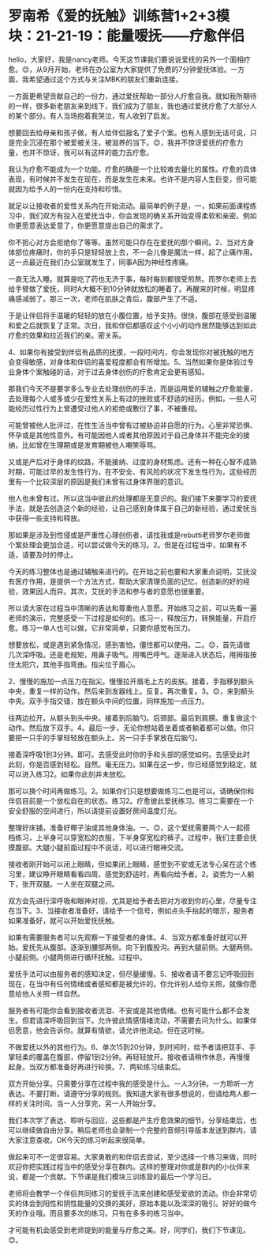# 罗南希《爱的抚触》训练营1+2+3模块：21-21-19：能量嗳抚——疗愈伴侣

hello，大家好，我是nancy老师。今天这节课我们要说说爱抚的另外一个面相疗愈。😊，从9月开始，老师在办公室为大家提供了免费的7分钟爱抚体验。一方面，我希望通过这个方式与关注MBK的朋友们重新连接。

一方面更希望贡献自己的一份力，通过爱抚帮助一部分人疗愈自我。就如我所期待的一样，很多新老朋友来到线下，我们成为了朋友，我也通过爱抚疗愈了大部分人的某个部分。有人当场抱着我哭泣，有人收到了启发。

想要回去给母亲和孩子做，有人给伴侣报名了爱子个案。也有人感到无话可说，只是完全沉浸在那个被爱被关注，被滋养的当下。😊，我并不惊讶爱抚的疗愈力量，也并不惊讶，我可以有这样的能力去疗愈。

我认为疗愈不能成为一个功能。疗愈的确是一个比较难去量化的属性。疗愈的具体表现，有时候并不发生在现在，而是发生在未来。也许不是内容人生巨变，但可能就因为给予人的一份内在支持和珍惜。

就足以让接收者的爱性关系内在开始流动。最简单的例子是，一，如果前面课程练习中，我们双方有投入在爱抚当中，你会发现的确关系开始变得柔软和亲密。例如你更愿意表达爱意了，你更愿意提出自己的需求了。

你不担心对方会拒绝你了等等。虽然可能只存在在爱抚的那个瞬间。2、当对方身体部位疼痛时，你的手只是轻轻放上去，不一会儿像是魔法一样，起了止痛作用。这一点最近在我们办公室就发生了，同事A因为神经性疼痛。

一直无法入睡。就算是吃了药也无济于事，每时每刻都很受煎熬。而罗尔老师上去给手臂做了爱抚，同时A大概不到10分钟就放松的睡着了。再醒来的时候，明显疼痛感减弱了。那三一次，老师在肌肤之青后，腹部产生了不适。

于是让伴侣将手温暖的轻轻的放在小腹位置，给予支持。很快，腹部在感受到温暖和爱之后就恢复了正常。次日，我和伴侣都感叹这个小小的动作居然能够达到如此疗愈的效果和拉近我们的亲。密关系。

4、如果你有接受到伴侣有品质的抚摸，一段时间内，你会发现你对被抚触的地方会变得敏感，对身体和伴侣的喜爱程度都会有所增加。5、当然如果你是体验过专业身体个案触碰的话，对于过去身体创伤的疗愈肯定会更有感知。

那我们今天不是要学多么专业去处理创伤的手法，而是运用爱的辅触之疗愈能量，去处理每个人或多或少在爱性关系上有过的挫败或不舒适的经历。例如，一些人可能经历过性行为上曾遭受过他人的拒绝或敷衍了事，不被重视。

可能曾被他人批评过，在性生活当中曾有过被胁迫非自愿的行为。心里非常恐惧、怀孕或是其他性意外。有可能因他人或者其他原因对于自己身体并不能完全的接纳，比如曾在生理期或是发育期被他人嘲笑辱骂。

又或是产后对于身体的纹路，不能接纳、过度的身材焦虑。还有一种在心智不成熟时期，可能过早的发生性行为，在不安全、有风险的状况下发生性行为，这些经历里有一个比较深层的原因是我们未曾有过身体界限的意识。

他人也未曾有过。所以这当中彼此的处理都是无意识的。我们接下来要学习的爱抚手法，就是去创造这个新的经验，让自己感到身体属于自己的新经验，通过爱抚当中获得一些支持和释放。

那如果是涉及到性侵或是严重性心理创伤者，请找我或是rebutti老师罗尔老师做个案处理会更加合适，可以尝试做今天的练习。2。但是在过程当中，如果有不适，请要及时的停止。

今天的练习整体也是通过辅触来进行的。在开始之前也要和大家重点说明，艾抚没有医疗作用，是提供一个方法方式，帮助大家清理负面的记忆，创造新的好的经验，效果因人而异。其次，艾抚的手法和参与者的意愿也很重要。

所以请大家在过程当中清晰的表达和尊重他人意愿。开始练习之前，可以先看一遍老师的演示，完整感受一下过程是如何的。练习一，释放压力，转换能量，开启疗愈。练习一单人也可以做，它非常简单，只要你感觉有压力。

想要放松，或是遇到紧急情况，感到害怕，僵住都可以使用。二。😊，首先请做几次深呼吸。还是老规矩，用鼻子吸气。用嘴巴呼气。逐渐进入状态后，用拇指按住太阳穴，其他手指弯曲。指尖位于眉心。

2、慢慢的施加一点压力在指尖。慢慢拉开眉毛上方的皮肤。接着，手指移到额头中央，重复一样的动作。然后来到发器线上。反复。再次重复。3。😊，来到额头中央。双手手指交错，放在额头中间的位置，同样施加一点压力。

往两边拉开。从额头到头中央。接着到后脑勺。后颈部。最后到肩膀。重复做这个动作。然后放下双手。4。最后一步，无论你想站着坐着或者躺着都可以做。你只要把一只手的手掌轻轻放在额头上。另一只手手掌放在后脑勺。

接着深呼吸1到3分钟。即可。去感受此时你的手和头部的感觉如何。去感受此时此刻，你是否感到轻松。自然。毫无压力。如果在这一步，你已经感觉到稳定，就可以进入练习2。如果你此刻并未放松。

那可以换个时间再做练习。2。如果你们只是想要做练习二也是可以。请确保你和伴侣目前是一个放松自在的状态。练习2。疗愈彼此爱抚练习。练习二需要在一个安全舒服的空间进行，所以请提前设置好房间温度灯光。

整理好床铺，准备好椰子油或其他身体油。一。😊，这个爱抚需要两个人一起搭档练习，上半身可以穿宽松的衣服，下半身穿宽松的裤子。过程中，我们主要会抚摸腹部。大腿小腿前面过程中不说话，可以进行眼神交流。

接收者刚开始可以闭上眼睛，但如果闭上眼睛，感觉到不安或无法专心呆在这个练习里，建议睁开眼睛看看四周，感觉到舒适时，再看向给予者。2。姿势为一人躺下，张开双腿。一人坐在双腿之间。

双方会先进行深呼吸和眼神对视，尤其是给予者去把对方收到你的心里，尽量专注在当下。3、当接收者准备好，请给予一个信号，例如点头手抬起的暗示，服务者如果准备好，就可以开始爱抚抚触。

如果有需要服务者可以先观察一下接受者的身体。4、当双方都准备好就可以开始。爱抚先从腹部。逐渐到腰部两侧。向下到腹股沟。再到大腿前侧。大腿两侧。小腿前侧。小腿两侧进行循环抚触。过程中。

爱抚手法可以由服务者的感知决定，但尽量缓慢。5、接收者请不要忘记呼吸回到现在，在当中有任何情绪或者感知都是被允许的。你允许别人给你关照，就像你愿意给他人关照一样自然。

服务者有可能你会看到接收者流泪、不安或是其他情绪。也有可能什么都不会发生。但君请深呼吸回到当下。允许彼此情感情绪流动，不需要去问为什么。如果伴侣愿意，他会告诉你。就算有情欲，请允许他流动。但在这时候。

不做爱抚以外的其他行为。6、单次15到20分钟，到时间时，给予者请把双手、手掌轻柔的覆盖在腹部，停留1到2分钟。再轻轻放开。接收者请稍作休息，再慢慢起身。当双方都准备好再进行轮换。7、两轮练习结束后。

双方开始分享。只需要分享在过程中我的感受是什么。一人3分钟。一方聆听一方表达。不要打断。请遵守分享的规则。我知道大家有很多想说的，但请给两人都一样的关注时间。当一人分享完，另一人开始分享。

我们本次学了表达、聆听与回应，这些都是产生疗愈效果的细节。分享结束后，也可以继续做自由分享。稍后老师也会录制一个完整的音频引导版本发送到群内，请大家注意查收。OK今天的练习听起来很简单。

做起来可不一定很容易。大家勇敢的和伴侣去尝试，至少选择一个练习来做，同时欢迎你把实践过程当中的感受分享在群内。这样的整理对你或是群内的小伙伴来说，都是一个贡献。下节课是我们模块三训练营的最后一个学习日。

老师将会教学一个伴侣共同练习的爱抚手法来创建和感受爱欲的流动。你会非常切实的体会到阳性和阴性能量的交换的美好，原始本能以及深深的吸引。好好的做今天的作业哦。而且要多次的练习。只有在多多的练习当中。

才可能有机会感受到老师提到的能量与疗愈之美。好，同学们，我们下节课见。😊。
